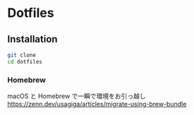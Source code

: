 Dotfiles
========

## Installation

```bash
git clone
cd dotfiles
```

### Homebrew

macOS と Homebrew で一瞬で環境をお引っ越し
https://zenn.dev/usagiga/articles/migrate-using-brew-bundle
